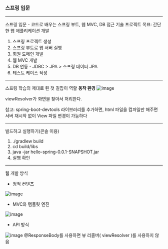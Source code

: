 ### 스프링 입문
---
스프링 입문 - 코드로 배우는 스프링 부트, 웹 MVC, DB 접근 기술
프로젝트 목표: 간단한 웹 애플리케이션 개발
1. 스프링 프로젝트 생성
2. 스프링 부트로 웹 서버 실행
3. 회원 도메인 개발
4. 웹 MVC 개발
5. DB 연동 - JDBC > JPA > 스프링 데이터 JPA
6. 테스트 케이스 작성
---
스프링 학습의 제대로 된 첫 길잡이 역할
**동작 환경**
![image](https://github.com/user-attachments/assets/78ea2e57-4495-4869-a74c-a037c334f3b3)

viewResolver가 화면을 찾아서 처리한다.

참고: spring-boot-devtools 라이브러리를 추가하면, html 파일을 컴파일만 해주면 서버 재시작 없이 View 파일 변경이 가능하다

---
빌드하고 실행하기(콘솔 이용)
1. ./gradlew build
2. cd build/libs
3. java -jar hello-spring-0.0.1-SNAPSHOT.jar
4. 실행 확인

---
웹 개발 방식
* 정적 컨텐츠

![image](https://github.com/user-attachments/assets/e1a561fa-01f0-4e57-9966-26561891bf3b)

* MVC와 템플릿 엔진

![image](https://github.com/user-attachments/assets/eccbfa38-3bf5-4ca3-8f53-2e5ce6361829)


* API 방식

![image](https://github.com/user-attachments/assets/36af28c0-63c6-4a28-88cc-71a24fac0384)
@ResponseBody를 사용하면 뷰 리졸버( viewResolver )를 사용하지 않음
